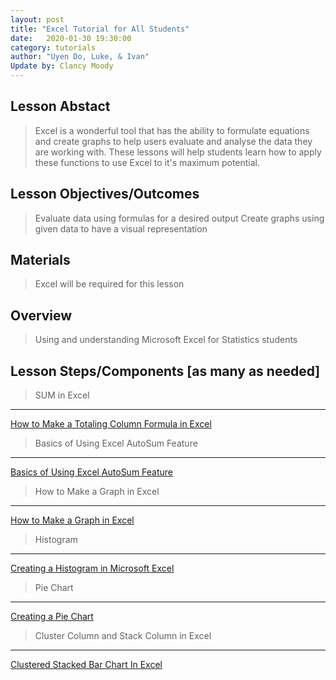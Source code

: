 ```yaml
---
layout: post
title: "Excel Tutorial for All Students" 
date:   2020-01-30 19:30:00
category: tutorials
author: "Uyen Do, Luke, & Ivan" 
Update by: Clancy Moody
---
```


## Lesson Abstact
>Excel is a wonderful tool that has the ability to formulate equations and create graphs to help users evaluate and analyse the data they are working with. These lessons will help students learn how to apply these functions to use Excel to it's maximum potential. 

## Lesson Objectives/Outcomes
>Evaluate data using formulas for a desired output
Create graphs using given data to have a visual representation

## Materials

>Excel will be required for this lesson

## Overview

>Using and understanding Microsoft Excel for Statistics students

## Lesson Steps/Components [as many as needed]



>SUM in Excel
------------- 
[How to Make a Totaling Column Formula in Excel](https://www.youtube.com/watch?v=UgeEeEESJxE)

>Basics of Using Excel AutoSum Feature
------------- 
[Basics of Using Excel AutoSum Feature](https://jloan.github.io/pierce-hacker/tutorials/2019/05/16/AutoSum.html)


>How to Make a Graph in Excel
------------------
[How to Make a Graph in Excel](https://jloan.github.io/pierce-hacker/tutorials/2019/05/21/ExcelGraph.html)

>Histogram
------------
[Creating a Histogram in Microsoft Excel](https://www.youtube.com/watch?v=53DOu_vstvI)

>Pie Chart
-----------
[Creating a Pie Chart](https://www.youtube.com/watch?v=ZKa35Iz-aZ4)

>Cluster Column and Stack Column in Excel
------------------
[Clustered Stacked Bar Chart In Excel](https://www.youtube.com/watch?v=bQs0p3VxmZQ)


